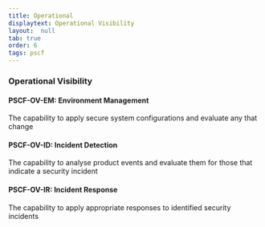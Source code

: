 ```yaml
---
title: Operational
displaytext: Operational Visibility
layout:  null
tab: true
order: 6
tags: pscf
---
```


### Operational Visibility	

#### PSCF-OV-EM: Environment Management	
The capability to apply secure system configurations and evaluate any that change

#### PSCF-OV-ID: Incident Detection	
The capability to analyse product events and evaluate them for those that indicate a security incident

#### PSCF-OV-IR: Incident Response	
The capability to apply appropriate responses to identified security incidents
